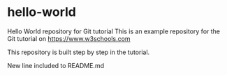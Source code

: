 # hello-world
Hello World repository for Git tutorial
This is an example repository for the Git tutorial on https://www.w3schools.com

This repository is built step by step in the tutorial.

New line included to README.md
